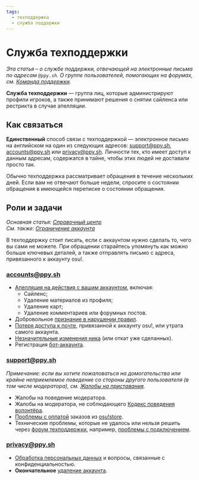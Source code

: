 ```yaml
---
tags:
  - техподдержка
  - служба поддержки
---
```


# Служба техподдержки

*Эта статья – о службе поддержки, отвечающей на электронные письма по адресам `@ppy.sh`. О группе пользователей, помогающих на форумах, см. [Команда поддержки](/wiki/People/The_Team/Support_Team).*

**Служба техподдержки** — группа лиц, которые администрируют профили игроков, а также принимают решения о снятии сайленса или рестрикта в случае апелляции.

## Как связаться

**Единственный** способ связи с техподдержкой — электронное письмо на английском на один из следующих адресов: [support@ppy.sh](mailto:support@ppy.sh), [accounts@ppy.sh](mailto:accounts@ppy.sh) или [privacy@ppy.sh](mailto:privacy@ppy.sh). Личности тех, кто имеет доступ к данным адресам, содержатся в тайне, чтобы этих людей не доставали просто так.

Обычно техподдержка рассматривает обращения в течение нескольких дней. Если вам не отвечают больше недели, спросите о состоянии обращения в имеющейся переписке о состоянии обращения.

## Роли и задачи

*Основная статья: [Справочный центр](/wiki/Help_centre)*\
*См. также: [Ограничение аккаунта](/wiki/Help_centre/Account_restrictions)*

В техподдержку стоит писать, если с аккаунтом нужно сделать то, чего вы сами не можете. При обращении старайтесь упомянуть как можно больше ключевых деталей, а также отправлять письмо с адреса, привязанного к аккаунту osu!.

### [accounts@ppy.sh](mailto:accounts@ppy.sh)

- [Апелляция на действия с вашим аккаунтом](/wiki/Help_centre/Account_restrictions), включая:
  - Сайленс;
  - Удаление материалов из профиля;
  - Удаление карт;
  - Удаление комментариев или форумных постов.
- Добровольное [признание в нарушении правил](/wiki/Reporting_bad_behaviour/Handling_foul_play#как-можно-попросить-о-разбане?).
- [Потеря доступа к почте](/wiki/Help_centre/Account#sign-in), привязанной к аккаунту osu!, или утрата самого аккаунта.
- [Незначительные изменения ника](/wiki/Help_centre/Account#change-username) (или откат уже сделанных).
- Регистрация [бот-аккаунта](/wiki/Bot_account).

### [support@ppy.sh](mailto:support@ppy.sh)

*Примечание: если вы хотите пожаловаться на домогательства или крайне неприемлемое поведение со стороны другого пользователя (в том числе модератора), см. [Жалобы на приставания](/wiki/Reporting_bad_behaviour/Abuse).*

- Жалобы на поведение модератора.
- Жалобы на модератора, не соблюдающего [Кодекс поведения волонтёра](/wiki/Contributor_Code_of_Conduct).
- [Проблемы с оплатой](/wiki/Help_centre/Account#supporter) заказов из [osu!store](https://osu.ppy.sh/store/listing).
- Технические проблемы, которые не удалось или нельзя решить через [форум техподдержки](https://osu.ppy.sh/community/forums/5), например, [проблемы с подключением](/wiki/Help_centre/Client#online-features).

### [privacy@ppy.sh](mailto:privacy@ppy.sh)

- [Обработка персональных данных](/wiki/Legal/Privacy#оператор-данных) и вопросы, связанные с конфиденциальностью.
- **Окончательное** [удаление аккаунта](/wiki/Legal/Privacy#права-и-контроль-над-данными).
